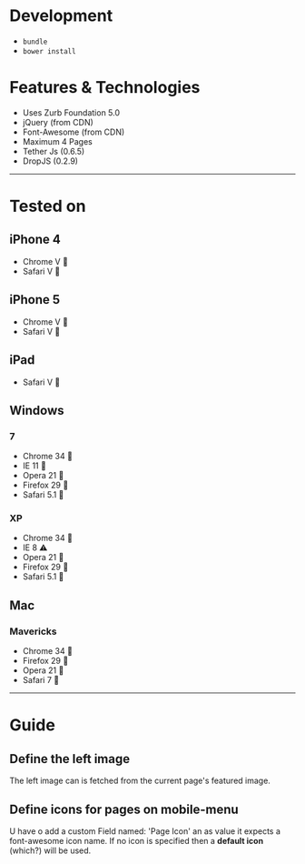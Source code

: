 # Development

- ``` bundle ```
- ``` bower install ```

# Features & Technologies

- Uses Zurb Foundation 5.0
- jQuery (from CDN)
- Font-Awesome (from CDN)
- Maximum 4 Pages
- Tether Js (0.6.5)
- DropJS (0.2.9)

---

# Tested on

## iPhone 4

- Chrome V :cake:
- Safari V :cake:

## iPhone 5

- Chrome V :cake:
- Safari V :cake:

## iPad

- Safari V :cake:

## Windows

### 7

- Chrome 34 :cake:
- IE 11 :cake:
- Opera 21 :cake:
- Firefox 29 :cake:
- Safari 5.1 :cake:

### XP

- Chrome 34 :cake:
- IE 8 :warning: 
- Opera 21 :cake:
- Firefox 29 :cake:
- Safari 5.1 :cake:

## Mac
### Mavericks
- Chrome 34 :cake:
- Firefox 29 :cake:
- Opera 21 :cake:
- Safari 7 :cake:

---

# Guide

## Define the left image

The left image can is fetched from the current page's featured image.

## Define icons for pages on mobile-menu

U have o add a custom Field named: 'Page Icon' an as value it expects a font-awesome icon name. If no icon is specified then a **default icon** (which?) will be used. 
